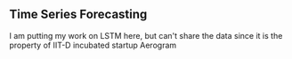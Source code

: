 ## **Time Series Forecasting**

I am putting my work on LSTM here, but can't share the data since it is the property of IIT-D incubated startup Aerogram
